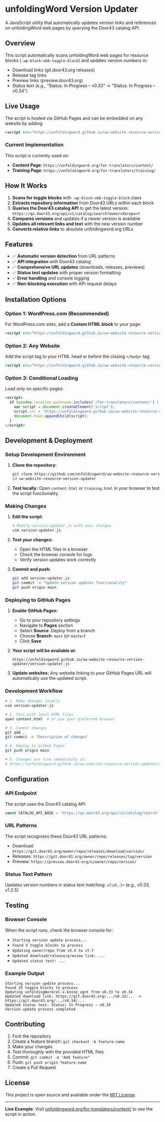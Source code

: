 # unfoldingWord Version Updater

A JavaScript utility that automatically updates version links and references on unfoldingWord web pages by querying the Door43 catalog API.

## Overview

This script automatically scans unfoldingWord web pages for resource blocks (`.wp-block-obb-toggle-block`) and updates version numbers in:

- Download links (git.door43.org releases)
- Release tag links
- Preview links (preview.door43.org)
- Status text (e.g., "Status: In Progress – v0.33" → "Status: In Progress – v0.34")

## Live Usage

The script is hosted via GitHub Pages and can be embedded on any website by adding:

```html
<script src="https://unfoldingword.github.io/uw-website-resource-version-updater/version-updater.js"></script>
```

### Current Implementation

This script is currently used on:

- **Content Page**: `https://unfoldingword.org/for-translators/content/`
- **Training Page**: `https://unfoldingword.org/for-translators/training/`

## How It Works

1. **Scans for toggle blocks** with `.wp-block-obb-toggle-block` class
2. **Extracts repository information** from Door43 URLs within each block
3. **Queries the Door43 catalog API** to get the latest version: `https://qa.door43.org/api/v1/catalog/search?owner=X&repo=Y`
4. **Compares versions** and updates if a newer version is available
5. **Updates all relevant links and text** with the new version number
6. **Converts relative links** to absolute unfoldingword.org URLs

## Features

- ✅ **Automatic version detection** from URL patterns
- ✅ **API integration** with Door43 catalog
- ✅ **Comprehensive URL updates** (downloads, releases, previews)
- ✅ **Status text updates** with proper version formatting
- ✅ **Error handling** and console logging
- ✅ **Non-blocking execution** with API request delays

## Installation Options

### Option 1: WordPress.com (Recommended)

For WordPress.com sites, add a **Custom HTML block** to your page:

```html
<script src="https://unfoldingword.github.io/uw-website-resource-version-updater/version-updater.js"></script>
```

### Option 2: Any Website

Add the script tag to your HTML head or before the closing `</body>` tag:

```html
<script src="https://unfoldingword.github.io/uw-website-resource-version-updater/version-updater.js"></script>
```

### Option 3: Conditional Loading

Load only on specific pages:

```html
<script>
  if (window.location.pathname.includes('/for-translators/content/') || window.location.pathname.includes('/for-translators/training/')) {
    var script = document.createElement('script');
    script.src = 'https://unfoldingword.github.io/uw-website-resource-version-updater/version-updater.js';
    document.head.appendChild(script);
  }
</script>
```

## Development & Deployment

### Setup Development Environment

1. **Clone the repository:**

   ```bash
   git clone https://github.com/unfoldingword/uw-website-resource-version-updater.git
   cd uw-website-resource-version-updater
   ```

2. **Test locally:**
   Open `content.html` or `training.html` in your browser to test the script functionality.

### Making Changes

1. **Edit the script:**

   ```bash
   # Modify version-updater.js with your changes
   vim version-updater.js
   ```

2. **Test your changes:**

   - Open the HTML files in a browser
   - Check the browser console for logs
   - Verify version updates work correctly

3. **Commit and push:**
   ```bash
   git add version-updater.js
   git commit -m "Update version updater functionality"
   git push origin main
   ```

### Deploying to GitHub Pages

1. **Enable GitHub Pages:**

   - Go to your repository settings
   - Navigate to **Pages** section
   - Select **Source**: Deploy from a branch
   - Choose **Branch**: `main` (or `master`)
   - Click **Save**

2. **Your script will be available at:**

   ```
   https://unfoldingword.github.io/uw-website-resource-version-updater/version-updater.js
   ```

3. **Update websites:**
   Any website linking to your GitHub Pages URL will automatically use the updated script.

### Development Workflow

```bash
# 1. Make changes locally
vim version-updater.js

# 2. Test with local HTML files
open content.html  # or use your preferred browser

# 3. Commit changes
git add .
git commit -m "Description of changes"

# 4. Deploy to GitHub Pages
git push origin main

# 5. Changes are live immediately at:
# https://unfoldingword.github.io/uw-website-resource-version-updater/version-updater.js
```

## Configuration

### API Endpoint

The script uses the Door43 catalog API:

```javascript
const CATALOG_API_BASE = 'https://qa.door43.org/api/v1/catalog/search';
```

### URL Patterns

The script recognizes these Door43 URL patterns:

- Download: `https://git.door43.org/owner/repo/releases/download/version/`
- Releases: `https://git.door43.org/owner/repo/releases/tag/version`
- Preview: `https://preview.door43.org/u/owner/repo/version/`

### Status Text Pattern

Updates version numbers in status text matching: `v[\d\.]+` (e.g., v0.33, v1.2.5)

## Testing

### Browser Console

When the script runs, check the browser console for:

- `Starting version update process...`
- `Found X toggle blocks to process`
- `Updating owner/repo from vX.X to vY.Y`
- `Updated download/release/preview link: ...`
- `Updated status text: ...`

### Example Output

```
Starting version update process...
Found 25 toggle blocks to process
Updating unfoldingWord/el-x-koine_ugnt from v0.33 to v0.34
Updated download link: https://git.door43.org/.../v0.33/... -> https://git.door43.org/.../v0.34/...
Updated status text: Status: In Progress – v0.34
Version update process completed
```

## Contributing

1. Fork the repository
2. Create a feature branch: `git checkout -b feature-name`
3. Make your changes
4. Test thoroughly with the provided HTML files
5. Commit: `git commit -m "Add feature"`
6. Push: `git push origin feature-name`
7. Create a Pull Request

## License

This project is open source and available under the [MIT License](LICENSE).

---

**Live Example**: Visit [unfoldingword.org/for-translators/content/](https://unfoldingword.org/for-translators/content/) to see the script in action.
